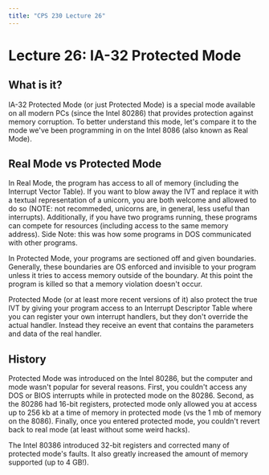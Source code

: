 ```yaml
---
title: "CPS 230 Lecture 26"
---
```


# Lecture 26: IA-32 Protected Mode

## What is it?

IA-32 Protected Mode (or just Protected Mode) is a special mode available on all modern PCs (since the Intel 80286) that provides protection against memory corruption.  To better understand this mode, let's compare it to the mode we've been programming in on the Intel 8086 (also known as Real Mode).

## Real Mode vs Protected Mode

In Real Mode, the program has access to all of memory (including the Interrupt Vector Table).  If you want to blow away the IVT and replace it with a textual representation of a unicorn, you are both welcome and allowed to do so (NOTE: not recommeded, unicorns are, in general, less useful than interrupts).  Additionally, if you have two programs running, these programs can compete for resources (including access to the same memory address).  Side Note: this was how some programs in DOS communicated with other programs.

In Protected Mode, your programs are sectioned off and given boundaries.  Generally, these boundaries are OS enforced and invisible to your program unless it tries to access memory outside of the boundary.  At this point the program is killed so that a memory violation doesn't occur.

Protected Mode (or at least more recent versions of it) also protect the true IVT by giving your program access to an Interrupt Descriptor Table where you can register your own interrupt handlers, but they don't override the actual handler. Instead they receive an event that contains the parameters and data of the real handler.

## History

Protected Mode was introduced on the Intel 80286, but the computer and mode wasn't popular for several reasons.  First, you couldn't access any DOS or BIOS interrupts while in protected mode on the 80286.  Second, as the 80286 had 16-bit registers, protected mode only allowed you at access up to 256 kb at a time of memory in protected mode (vs the 1 mb of memory on the 8086).  Finally, once you entered protected mode, you couldn't revert back to real mode (at least without some weird hacks).

The Intel 80386 introduced 32-bit registers and corrected many of protected mode's faults.  It also greatly increased the amount of memory supported (up to 4 GB!).